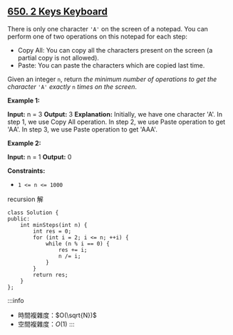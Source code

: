 ## [650\. 2 Keys Keyboard](https://leetcode.com/problems/2-keys-keyboard/)

There is only one character `'A'` on the screen of a notepad. You can perform one of two operations on this notepad for each step:

-   Copy All: You can copy all the characters present on the screen (a partial copy is not allowed).
-   Paste: You can paste the characters which are copied last time.

Given an integer `n`, return _the minimum number of operations to get the character_ `'A'` _exactly_ `n` _times on the screen_.

**Example 1:**

**Input:** n = 3
**Output:** 3
**Explanation:** Initially, we have one character 'A'.
In step 1, we use Copy All operation.
In step 2, we use Paste operation to get 'AA'.
In step 3, we use Paste operation to get 'AAA'.

**Example 2:**

**Input:** n = 1
**Output:** 0

**Constraints:**

-   `1 <= n <= 1000`

recursion 解

```cpp=
class Solution {
public:
    int minSteps(int n) {
        int res = 0;
        for (int i = 2; i <= n; ++i) {
            while (n % i == 0) {
                res += i;
                n /= i;
            }
        }
        return res;
    }
};
```

:::info
- 時間複雜度：$O(\sqrt{N})$
- 空間複雜度：$O(1)$
:::
